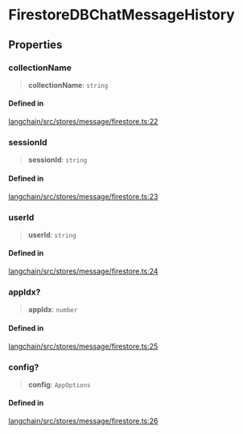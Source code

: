 FirestoreDBChatMessageHistory
=============================

Properties[​](#properties "Direct link to Properties")
------------------------------------------------------

### collectionName[​](#collectionname "Direct link to collectionName")

> **collectionName**: `string`

#### Defined in[​](#defined-in "Direct link to Defined in")

[langchain/src/stores/message/firestore.ts:22](https://github.com/hwchase17/langchainjs/blob/46e1734/langchain/src/stores/message/firestore.ts#L22)

### sessionId[​](#sessionid "Direct link to sessionId")

> **sessionId**: `string`

#### Defined in[​](#defined-in-1 "Direct link to Defined in")

[langchain/src/stores/message/firestore.ts:23](https://github.com/hwchase17/langchainjs/blob/46e1734/langchain/src/stores/message/firestore.ts#L23)

### userId[​](#userid "Direct link to userId")

> **userId**: `string`

#### Defined in[​](#defined-in-2 "Direct link to Defined in")

[langchain/src/stores/message/firestore.ts:24](https://github.com/hwchase17/langchainjs/blob/46e1734/langchain/src/stores/message/firestore.ts#L24)

### appIdx?[​](#appidx "Direct link to appIdx?")

> **appIdx**: `number`

#### Defined in[​](#defined-in-3 "Direct link to Defined in")

[langchain/src/stores/message/firestore.ts:25](https://github.com/hwchase17/langchainjs/blob/46e1734/langchain/src/stores/message/firestore.ts#L25)

### config?[​](#config "Direct link to config?")

> **config**: `AppOptions`

#### Defined in[​](#defined-in-4 "Direct link to Defined in")

[langchain/src/stores/message/firestore.ts:26](https://github.com/hwchase17/langchainjs/blob/46e1734/langchain/src/stores/message/firestore.ts#L26)